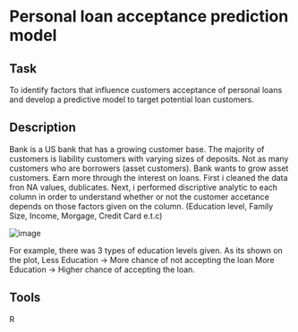 # Personal loan acceptance prediction model 

## Task
To identify factors that influence customers acceptance of personal loans and develop a predictive model to target potential loan customers.

## Description
Bank is a US bank that has a growing customer base. The majority of customers is liability customers with varying sizes of deposits. 
Not as many customers who are borrowers (asset customers). Bank wants to grow asset customers. Earn more through the interest on loans. 
First i cleaned the data fron NA values, dublicates. Next, i performed discriptive analytic to each column in order to understand whether or not the customer accetance depends on those factors given on the column. (Education level, Family Size, Income, Morgage, Credit Card e.t.c) 

![image](https://github.com/asselkassenova/data_analyst_portfolio/assets/130527153/4d5fdf3a-9f3b-422b-8490-0e6304d34826)

For example, there was 3 types of education levels given. As its shown on the plot, Less Education → More chance of not accepting the loan 
More Education → Higher chance of accepting the loan.

## Tools
R 
